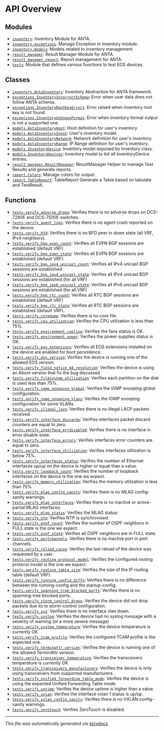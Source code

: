 <!-- markdownlint-disable -->

# API Overview

## Modules

- [`inventory`](./inventory.md#module-inventory): Inventory Module for ANTA.
- [`inventory.exceptions`](./inventory.exceptions.md#module-inventoryexceptions): Manage Exception in Inventory module.
- [`inventory.models`](./inventory.models.md#module-inventorymodels): Models related to inventory management.
- [`result_manager`](./result_manager.md#module-result_manager): Result Manager Module for ANTA.
- [`result_manager.report`](./result_manager.report.md#module-result_managerreport): Report management for ANTA.
- [`tests`](./tests.md#module-tests): Module that defines various functions to test EOS devices.

## Classes

- [`inventory.AntaInventory`](./inventory.md#class-antainventory): Inventory Abstraction for ANTA framework.
- [`exceptions.InventoryIncorrectSchema`](./inventory.exceptions.md#class-inventoryincorrectschema): Error when user data does not follow ANTA schema.
- [`exceptions.InventoryRootKeyErrors`](./inventory.exceptions.md#class-inventoryrootkeyerrors): Error raised when inventory root key is not found.
- [`exceptions.InventoryUnknownFormat`](./inventory.exceptions.md#class-inventoryunknownformat): Error when inventory format output is not a supported one.
- [`models.AntaInventoryHost`](./inventory.models.md#class-antainventoryhost): Host definition for user's inventory.
- [`models.AntaInventoryInput`](./inventory.models.md#class-antainventoryinput): User's inventory model.
- [`models.AntaInventoryNetwork`](./inventory.models.md#class-antainventorynetwork): Network definition for user's inventory.
- [`models.AntaInventoryRange`](./inventory.models.md#class-antainventoryrange): IP Range definition for user's inventory.
- [`models.InventoryDevice`](./inventory.models.md#class-inventorydevice): Inventory model exposed by Inventory class.
- [`models.InventoryDevices`](./inventory.models.md#class-inventorydevices): Inventory model to list all InventoryDevice entries.
- [`result_manager.ResultManager`](./result_manager.md#class-resultmanager): ResultManager Helper to manage Test Results and generate reports.
- [`report.Colors`](./result_manager.report.md#class-colors): Manage colors for output.
- [`report.TableReport`](./result_manager.report.md#class-tablereport): TableReport Generate a Table based on tabulate and TestResult.

## Functions

- [`tests.verify_adverse_drops`](./tests.md#function-verify_adverse_drops): Verifies there is no adverse drops on DCS-7280E and DCS-7500E switches.
- [`tests.verify_agent_logs`](./tests.md#function-verify_agent_logs): Verifies there is no agent crash reported on the device.
- [`tests.verify_bfd`](./tests.md#function-verify_bfd): Verifies there is no BFD peer in down state (all VRF, IPv4 neighbors).
- [`tests.verify_bgp_evpn_count`](./tests.md#function-verify_bgp_evpn_count): Verifies all EVPN BGP sessions are established (default VRF)
- [`tests.verify_bgp_evpn_state`](./tests.md#function-verify_bgp_evpn_state): Verifies all EVPN BGP sessions are established (default VRF).
- [`tests.verify_bgp_ipv4_unicast_count`](./tests.md#function-verify_bgp_ipv4_unicast_count): Verifies all IPv4 unicast BGP sessions are established
- [`tests.verify_bgp_ipv4_unicast_state`](./tests.md#function-verify_bgp_ipv4_unicast_state): Verifies all IPv4 unicast BGP sessions are established (for all VRF)
- [`tests.verify_bgp_ipv6_unicast_state`](./tests.md#function-verify_bgp_ipv6_unicast_state): Verifies all IPv6 unicast BGP sessions are established (for all VRF)
- [`tests.verify_bgp_rtc_count`](./tests.md#function-verify_bgp_rtc_count): Verifies all RTC BGP sessions are established (default VRF)
- [`tests.verify_bgp_rtc_state`](./tests.md#function-verify_bgp_rtc_state): Verifies all RTC BGP sessions are established (default VRF).
- [`tests.verify_coredump`](./tests.md#function-verify_coredump): Verifies there is no core file.
- [`tests.verify_cpu_utilization`](./tests.md#function-verify_cpu_utilization): Verifies the CPU utilization is less than 75%.
- [`tests.verify_environment_cooling`](./tests.md#function-verify_environment_cooling): Verifies the fans status is OK.
- [`tests.verify_environment_power`](./tests.md#function-verify_environment_power): Verifies the power supplies status is OK.
- [`tests.verify_eos_extensions`](./tests.md#function-verify_eos_extensions): Verifies all EOS extensions installed on the device are enabled for boot persistence.
- [`tests.verify_eos_version`](./tests.md#function-verify_eos_version): Verifies the device is running one of the allowed EOS version.
- [`tests.verify_field_notice_44_resolution`](./tests.md#function-verify_field_notice_44_resolution): Verifies the device is using an Aboot version that fix the bug discussed
- [`tests.verify_filesystem_utilization`](./tests.md#function-verify_filesystem_utilization): Verifies each partition on the disk is used less than 75%.
- [`tests.verify_igmp_snooping_global`](./tests.md#function-verify_igmp_snooping_global): Verifies the IGMP snooping global configuration.
- [`tests.verify_igmp_snooping_vlans`](./tests.md#function-verify_igmp_snooping_vlans): Verifies the IGMP snooping configuration for some VLANs.
- [`tests.verify_illegal_lacp`](./tests.md#function-verify_illegal_lacp): Verifies there is no illegal LACP packets received.
- [`tests.verify_interface_discards`](./tests.md#function-verify_interface_discards): Verifies interfaces packet discard counters are equal to zero.
- [`tests.verify_interface_errdisabled`](./tests.md#function-verify_interface_errdisabled): Verifies there is no interface in error disable state.
- [`tests.verify_interface_errors`](./tests.md#function-verify_interface_errors): Verifies interfaces error counters are equal to zero.
- [`tests.verify_interface_utilization`](./tests.md#function-verify_interface_utilization): Verifies interfaces utilization is below 75%.
- [`tests.verify_interfaces_status`](./tests.md#function-verify_interfaces_status): Verifies the number of Ethernet interfaces up/up on the device is higher or equal than a value.
- [`tests.verify_loopback_count`](./tests.md#function-verify_loopback_count): Verifies the number of loopback interfaces on the device is the one we expect.
- [`tests.verify_memory_utilization`](./tests.md#function-verify_memory_utilization): Verifies the memory utilization is less than 75%.
- [`tests.verify_mlag_config_sanity`](./tests.md#function-verify_mlag_config_sanity): Verifies there is no MLAG config-sanity warnings.
- [`tests.verify_mlag_interfaces`](./tests.md#function-verify_mlag_interfaces): Verifies there is no inactive or active-partial MLAG interfaces.
- [`tests.verify_mlag_status`](./tests.md#function-verify_mlag_status): Verifies the MLAG status:
- [`tests.verify_ntp`](./tests.md#function-verify_ntp): Verifies NTP is synchronised.
- [`tests.verify_ospf_count`](./tests.md#function-verify_ospf_count): Verifies the number of OSPF neighbors in FULL state is the one we expect.
- [`tests.verify_ospf_state`](./tests.md#function-verify_ospf_state): Verifies all OSPF neighbors are in FULL state.
- [`tests.verify_portchannels`](./tests.md#function-verify_portchannels): Verifies there is no inactive port in port channels.
- [`tests.verify_reload_cause`](./tests.md#function-verify_reload_cause): Verifies the last reload of the device was requested by a user.
- [`tests.verify_routing_protocol_model`](./tests.md#function-verify_routing_protocol_model): Verifies the configured routing protocol model is the one we expect.
- [`tests.verify_routing_table_size`](./tests.md#function-verify_routing_table_size): Verifies the size of the IP routing table (default VRF).
- [`tests.verify_running_config_diffs`](./tests.md#function-verify_running_config_diffs): Verifies there is no difference between the running-config and the startup-config.
- [`tests.verify_spanning_tree_blocked_ports`](./tests.md#function-verify_spanning_tree_blocked_ports): Verifies there is no spanning-tree blocked ports.
- [`tests.verify_storm_control_drops`](./tests.md#function-verify_storm_control_drops): Verifies the device did not drop packets due its to storm-control configuration.
- [`tests.verify_svi`](./tests.md#function-verify_svi): Verifies there is no interface vlan down.
- [`tests.verify_syslog`](./tests.md#function-verify_syslog): Verifies the device had no syslog message with a severity of warning (or a more severe message)
- [`tests.verify_system_temperature`](./tests.md#function-verify_system_temperature): Verifies the device temperature is currently OK
- [`tests.verify_tcam_profile`](./tests.md#function-verify_tcam_profile): Verifies the configured TCAM profile is the expected one.
- [`tests.verify_terminattr_version`](./tests.md#function-verify_terminattr_version): Verifies the device is running one of the allowed TerminAttr version.
- [`tests.verify_transceiver_temperature`](./tests.md#function-verify_transceiver_temperature): Verifies the transceivers temperature is currently OK
- [`tests.verify_transceivers_manufacturers`](./tests.md#function-verify_transceivers_manufacturers): Verifies the device is only using transceivers from supported manufacturers.
- [`tests.verify_unified_forwarding_table_mode`](./tests.md#function-verify_unified_forwarding_table_mode): Verifies the device is using the expected Unified Forwarding Table mode.
- [`tests.verify_uptime`](./tests.md#function-verify_uptime): Verifies the device uptime is higher than a value.
- [`tests.verify_vxlan`](./tests.md#function-verify_vxlan): Verifies the interface vxlan 1 status is up/up.
- [`tests.verify_vxlan_config_sanity`](./tests.md#function-verify_vxlan_config_sanity): Verifies there is no VXLAN config-sanity warnings.
- [`tests.verify_zerotouch`](./tests.md#function-verify_zerotouch): Verifies ZeroTouch is disabled.


---

_This file was automatically generated via [lazydocs](https://github.com/ml-tooling/lazydocs)._
